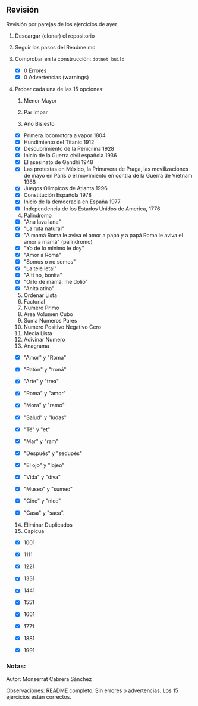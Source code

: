 ## Revisión

Revisión por parejas de los ejercicios de ayer

1) Descargar (clonar) el repositorio

2) Seguir los pasos del Readme.md

3. Comprobar en la construcción: `dotnet build`

   - [x] 0 Errores 
   - [x] 0 Advertencias (warnings) 

4) Probar cada una de las 15 opciones:

   1. Menor Mayor 

   2.  Par Impar 

   3. Año Bisiesto

   - [x] Primera locomotora a vapor 1804 
   - [x] Hundimiento del Titanic 1912 
   - [x] Descubrimiento de la Penicilina 1928 
   - [x] Inicio de la Guerra civil española 1936
   - [x] El asesinato de Gandhi 1948 
   - [x] Las protestas en México, la Primavera de Praga, las movilizaciones de mayo en París o el movimiento en contra de la Guerra de Vietnam 1968
   - [x] Juegos Olimpicos de Atlanta 1996 
   - [x] Constitución Española 1978
   - [x] Inicio de la democracia en España 1977
   - [x] Independencia de los Estados Unidos de America, 1776

   4. Palindromo

   - [x] "Ana lava lana"
   - [x] "La ruta natural" 
   - [x] "A mamá Roma le aviva el amor a papá y a papá Roma le aviva el amor a mamá" (palíndromo)
   - [x] "Yo de lo minimo le doy" 
   - [x] "Amor a Roma"
   - [x] "Somos o no somos" 
   - [x] "La tele letal"
   - [x] "A ti no, bonita"
   - [x] "Oí lo de mamá: me dolió"
   - [x] "Anita atina"

   5. Ordenar Lista   
   6. Factorial
   7. Numero Primo 
   8. Area Volumen Cubo
   9. Suma Numeros Pares 
   10. Numero Positivo Negativo Cero
   11. Media Lista
   12. Adivinar Numero
   13. Anagrama 

   - [x] "Amor" y "Roma" 

   - [x] "Ratón" y "troná"

   - [x] "Arte" y "trea"

   - [x] "Roma" y "amor"

   - [x] "Mora" y "ramo"

   - [x] "Salud" y "ludas"

   - [x] "Té" y "et"

   - [x] "Mar" y "ram"

   - [x] "Después" y "sedupés"

   - [x] "El ojo" y "lojeo"

   - [x] "Vida" y "diva"

   - [x] "Museo" y "sumeo"

   - [x] "Cine" y "nice"

   - [x] "Casa" y "saca".
   14. Eliminar Duplicados
   15. Capicua
   - [x] 1001

   - [x] 1111

   - [x] 1221

   - [x] 1331

   - [x] 1441

   - [x] 1551

   - [x] 1661

   - [x] 1771

   - [x] 1881

   - [x] 1991 
### Notas:

Autor: Monserrat Cabrera Sánchez

Observaciones: README completo. Sin errores o advertencias. Los 15 ejercicios están correctos.
